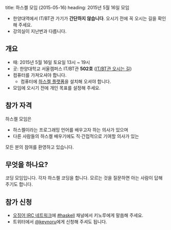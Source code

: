 title: 하스켈 모임 (2015-05-16)
heading: 2015년 5월 16일 모임

<div class="notice"><ul><li>한양대역에서 IT/BT관 가기가 <strong>간단하지 않습니다</strong>. 오시기 전에 꼭 오시는 길을 확인해 주세요.</li><li>강의실이 지난번과 다릅니다.</li></div>

## 개요

- 때: 2015년 5월 16일 토요일 13시 ~ 19시
- 곳: 한양대학교 서울캠퍼스 IT/BT관 <strong>502호</strong> ([IT/BT관 오시는 길](/meetup/hyu-itbt/))
- 컴퓨터를 가져오셔야 합니다.
    - 컴퓨터에 [하스켈 플랫폼](https://www.haskell.org/platform/)을 설치해 오셔야 합니다.
- 모임에 오시기 전에 개인 목표를 설정해 주세요.

## 참가 자격

하스켈 모임은

- 하스켈이라는 프로그래밍 언어를 배우고자 하는 의사가 있으며
- 다른 사람들의 하스켈 배우기에도 직·간접적으로 기여할 의사가 있는

모든 분의 참여를 환영하고 있습니다.

## 무엇을 하나요?

코딩 모임입니다. 각자 하스켈 코딩을 합니다. 모르는 것을 질문하면 아는 사람이 답해 주기도 합니다.

## 참가 신청

- [오징어 IRC 네트워크](http://ozinger.org)에 [#haskell](irc://irc.ozinger.org/#haskell) 채널에서 키노루에게 말씀해 주세요.
- 트위터에서 <a href="http://twitter.com/keynoru">@keynoru</a>에게 신청해 주셔도 됩니다.
